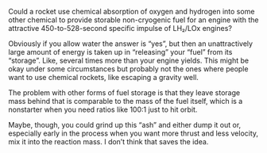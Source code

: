 Could a rocket use chemical absorption of oxygen and hydrogen into
some other chemical to provide storable non-cryogenic fuel for an
engine with the attractive 450-to-528-second specific impulse of
LH₂/LOx engines?

Obviously if you allow water the answer is “yes”, but then an
unattractively large amount of energy is taken up in “releasing” your
“fuel” from its “storage”.  Like, several times more than your engine
yields.  This might be okay under some circumstances but probably not
the ones where people want to use chemical rockets, like escaping a
gravity well.

The problem with other forms of fuel storage is that they leave
storage mass behind that is comparable to the mass of the fuel itself,
which is a nonstarter when you need ratios like 100:1 just to hit
orbit.

Maybe, though, you could grind up this “ash” and either dump it out
or, especially early in the process when you want more thrust and less
velocity, mix it into the reaction mass.  I don’t think that saves the
idea.